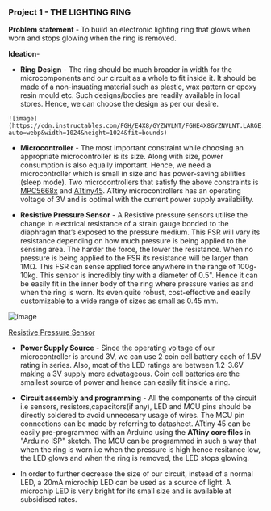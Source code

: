 ### Project 1 - THE LIGHTING RING

__Problem statement__ - To build an electronic lighting ring that glows when worn and stops glowing when the ring is removed.


 __Ideation__- 
    
   * __Ring Design__ - The ring should be much broader in width for the microcomponents and our circuit as a whole to fit inside it. It should be made of a non-insuating material such as plastic, wax pattern or epoxy resin mould etc. Such designs/bodies are readily available in local stores. Hence, we can choose the design as per our desire.
   
    ![image](https://cdn.instructables.com/FGH/E4X8/GYZNVLNT/FGHE4X8GYZNVLNT.LARGE.jpg?auto=webp&width=1024&height=1024&fit=bounds)
   
   * __Microcontroller__ - The most important constraint while choosing an appropriate microcontroller is its size. Along with size, power consumption is also equally important. Hence, we need a microcontroller which is small in size and has power-saving abilities (sleep mode). Two microcontrollers that satisfy the above constraints is [MPC5668x](https://www.nxp.com/docs/en/data-sheet/MPC5668x.pdf) and [ATtiny45](https://ww1.microchip.com/downloads/en/DeviceDoc/Atmel-2586-AVR-8-bit-Microcontroller-ATtiny25-ATtiny45-ATtiny85_Datasheet.pdf). ATtiny microcontrollers has an operating voltage of 3V and is optimal with the current power supply availability.
   
   * __Resistive Pressure Sensor__ - A Resistive pressure sensors utilise the change in electrical resistance of a strain gauge bonded to the diaphragm that’s exposed to the pressure medium. This FSR will vary its resistance depending on how much pressure is being applied to the sensing area. The harder the force, the lower the resistance. When no pressure is being applied to the FSR its resistance will be larger than 1MΩ. This FSR can sense applied force anywhere in the range of 100g-10kg. This sensor is incredibly tiny with a diameter of 0.5". Hence it can be easily fit in the inner body of the ring where pressure varies as and when the ring is worn. Its even quite robust, cost-effective and easily customizable to a wide range of sizes as small as 0.45 mm.
   
   ![image](https://robu.in/wp-content/uploads/2016/03/Force-Sensor-Resistor-2.jpg)
   
   [Resistive Pressure Sensor](https://robu.in/product/force-sensor-resistor-0-5-14-7mm-pressure-sensor/?gclid=CjwKCAjwte71BRBCEiwAU_V9h5SKFv9LzttXfopvdy0LTAGSVNXXxhpdUok4hmWbfyltbIdZquBoCRoCmUMQAvD_BwE)
 
   * __Power Supply Source__ - Since the operating voltage of our microcontroller is around 3V, we can use 2 coin cell battery each of 1.5V rating in series. Also, most of the LED ratings are between 1.2-3.6V making a 3V supply more advatageous. Coin cell batteries are the smallest source of power and hence can easily fit inside a ring.
   
   * __Circuit assembly and programming__ - All the components of the circuit i.e sensors, resistors,capacitors(if any), LED and MCU pins should be directly soldered to avoid unnecesary usage of wires. The MCU pin connections can be made by referring to datasheet. ATtiny 45 can be easily pre-programmed with an Arduino using the __ATtiny core files__ in "Arduino ISP" sketch. The MCU can be programmed in such a way that when the ring is worn i.e when the pressure is high hence resitance low, the LED glows and when the ring is removed, the LED stops glowing. 
  
  * In order to further decrease the size of our circuit, instead of a normal LED, a 20mA microchip LED can be used as a source of light. A microchip LED is very bright for its small size and is available at subsidised rates.
